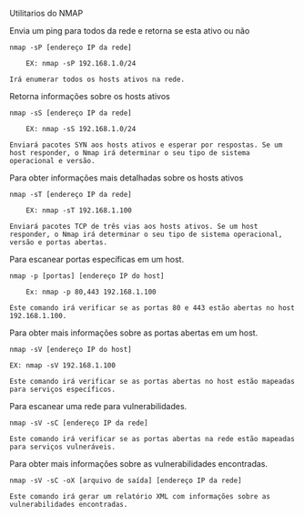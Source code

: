 Utilitarios do NMAP

Envia um ping para todos da rede e retorna se esta ativo ou não 

    nmap -sP [endereço IP da rede]

        EX: nmap -sP 192.168.1.0/24

    Irá enumerar todos os hosts ativos na rede.

Retorna informações sobre os hosts ativos

    nmap -sS [endereço IP da rede]

        EX: nmap -sS 192.168.1.0/24

    Enviará pacotes SYN aos hosts ativos e esperar por respostas. Se um host responder, o Nmap irá determinar o seu tipo de sistema operacional e versão.

Para obter informações mais detalhadas sobre os hosts ativos

    nmap -sT [endereço IP da rede]

        EX: nmap -sT 192.168.1.100

    Enviará pacotes TCP de três vias aos hosts ativos. Se um host responder, o Nmap irá determinar o seu tipo de sistema operacional, versão e portas abertas.

Para escanear portas específicas em um host.

    nmap -p [portas] [endereço IP do host]

        Ex: nmap -p 80,443 192.168.1.100

    Este comando irá verificar se as portas 80 e 443 estão abertas no host 192.168.1.100.

Para obter mais informações sobre as portas abertas em um host.

    nmap -sV [endereço IP do host]

    EX: nmap -sV 192.168.1.100

    Este comando irá verificar se as portas abertas no host estão mapeadas para serviços específicos.

Para escanear uma rede para vulnerabilidades.

    nmap -sV -sC [endereço IP da rede]

    Este comando irá verificar se as portas abertas na rede estão mapeadas para serviços vulneráveis.

Para obter mais informações sobre as vulnerabilidades encontradas.

    nmap -sV -sC -oX [arquivo de saída] [endereço IP da rede]

    Este comando irá gerar um relatório XML com informações sobre as vulnerabilidades encontradas.